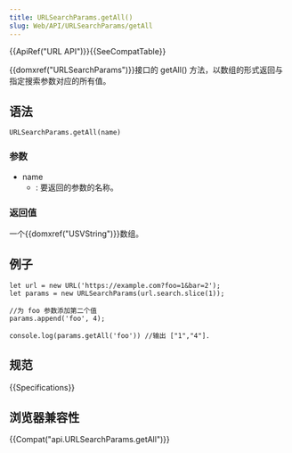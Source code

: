 ```yaml
---
title: URLSearchParams.getAll()
slug: Web/API/URLSearchParams/getAll
---
```

{{ApiRef("URL API")}}{{SeeCompatTable}}

{{domxref("URLSearchParams")}}接口的 getAll() 方法，以数组的形式返回与指定搜索参数对应的所有值。

## 语法

```plain
URLSearchParams.getAll(name)
```

### 参数

- name
  - : 要返回的参数的名称。

### 返回值

一个{{domxref("USVString")}}数组。

## 例子

```plain
let url = new URL('https://example.com?foo=1&bar=2');
let params = new URLSearchParams(url.search.slice(1));

//为 foo 参数添加第二个值
params.append('foo', 4);

console.log(params.getAll('foo')) //输出 ["1","4"].
```

## 规范

{{Specifications}}

## 浏览器兼容性

{{Compat("api.URLSearchParams.getAll")}}

